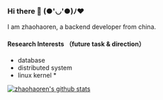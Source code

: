 ### Hi there 👋  (●'◡'●)ﾉ♥ 

I am zhaohaoren, a backend developer from china. 

#### Research Interests （future task & direction）
- database
- distributed system
- linux kernel *


[![zhaohaoren's github stats](https://github-readme-stats.vercel.app/api?username=zhaohaoren&count_private=true&show_icons=true&theme=default)](https://github.com/zhaohaoren)

